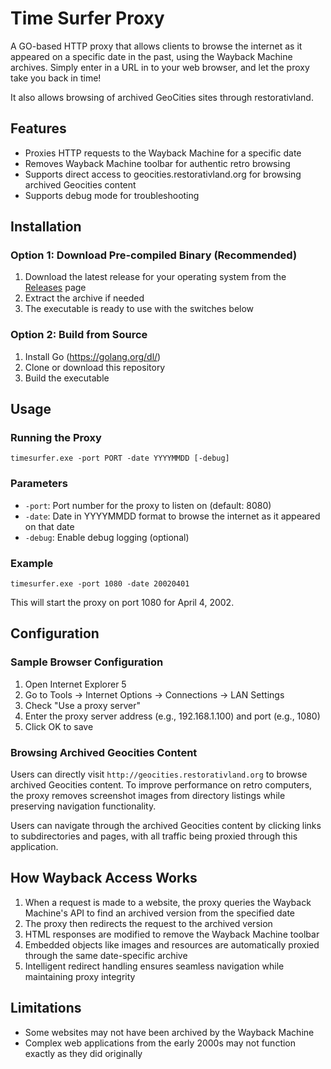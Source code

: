 # Time Surfer Proxy

A GO-based HTTP proxy that allows clients to browse the internet as it appeared on a specific date in the past, using the Wayback Machine archives.  Simply enter in a URL in to your web browser, and let the proxy take you back in time!  

It also allows browsing of archived GeoCities sites through restorativland.

## Features

- Proxies HTTP requests to the Wayback Machine for a specific date
- Removes Wayback Machine toolbar for authentic retro browsing
- Supports direct access to geocities.restorativland.org for browsing archived Geocities content
- Supports debug mode for troubleshooting

## Installation

### Option 1: Download Pre-compiled Binary (Recommended)
1. Download the latest release for your operating system from the [Releases](https://github.com/yourusername/timesurferproxy/releases) page
2. Extract the archive if needed
3. The executable is ready to use with the switches below

### Option 2: Build from Source
1. Install Go (https://golang.org/dl/)
2. Clone or download this repository
3. Build the executable

## Usage

### Running the Proxy
```
timesurfer.exe -port PORT -date YYYYMMDD [-debug]
```

### Parameters

- `-port`: Port number for the proxy to listen on (default: 8080)
- `-date`: Date in YYYYMMDD format to browse the internet as it appeared on that date
- `-debug`: Enable debug logging (optional)

### Example

```
timesurfer.exe -port 1080 -date 20020401
```

This will start the proxy on port 1080 for April 4, 2002.

## Configuration

### Sample Browser Configuration

1. Open Internet Explorer 5
2. Go to Tools → Internet Options → Connections → LAN Settings
3. Check "Use a proxy server"
4. Enter the proxy server address (e.g., 192.168.1.100) and port (e.g., 1080)
5. Click OK to save

### Browsing Archived Geocities Content

Users can directly visit `http://geocities.restorativland.org` to browse archived Geocities content. To improve performance on retro computers, the proxy removes screenshot images from directory listings while preserving navigation functionality.

Users can navigate through the archived Geocities content by clicking links to subdirectories and pages, with all traffic being proxied through this application.

## How Wayback Access Works

1. When a request is made to a website, the proxy queries the Wayback Machine's API to find an archived version from the specified date
2. The proxy then redirects the request to the archived version
3. HTML responses are modified to remove the Wayback Machine toolbar
4. Embedded objects like images and resources are automatically proxied through the same date-specific archive
5. Intelligent redirect handling ensures seamless navigation while maintaining proxy integrity           

## Limitations

- Some websites may not have been archived by the Wayback Machine
- Complex web applications from the early 2000s may not function exactly as they did originally
